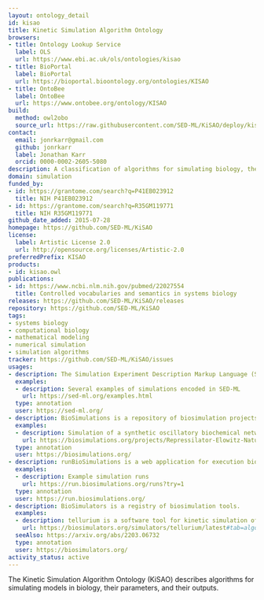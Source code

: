 ```yaml
---
layout: ontology_detail
id: kisao
title: Kinetic Simulation Algorithm Ontology
browsers:
- title: Ontology Lookup Service
  label: OLS
  url: https://www.ebi.ac.uk/ols/ontologies/kisao
- title: BioPortal
  label: BioPortal
  url: https://bioportal.bioontology.org/ontologies/KISAO
- title: OntoBee
  label: OntoBee
  url: https://www.ontobee.org/ontology/KISAO
build:
  method: owl2obo
  source_url: https://raw.githubusercontent.com/SED-ML/KiSAO/deploy/kisao.owl
contact:
  email: jonrkarr@gmail.com
  github: jonrkarr
  label: Jonathan Karr
  orcid: 0000-0002-2605-5080
description: A classification of algorithms for simulating biology, their parameters, and their outputs
domain: simulation
funded_by:
- id: https://grantome.com/search?q=P41EB023912
  title: NIH P41EB023912
- id: https://grantome.com/search?q=R35GM119771
  title: NIH R35GM119771
github_date_added: 2015-07-28
homepage: https://github.com/SED-ML/KiSAO
license:
  label: Artistic License 2.0
  url: http://opensource.org/licenses/Artistic-2.0
preferredPrefix: KISAO
products:
- id: kisao.owl
publications:
- id: https://www.ncbi.nlm.nih.gov/pubmed/22027554
  title: Controlled vocabularies and semantics in systems biology
releases: https://github.com/SED-ML/KiSAO/releases
repository: https://github.com/SED-ML/KiSAO
tags:
- systems biology
- computational biology
- mathematical modeling
- numerical simulation
- simulation algorithms
tracker: https://github.com/SED-ML/KiSAO/issues
usages:
- description: The Simulation Experiment Description Markup Language (SED-ML) is a language for describing simulations and visualizations of their results.
  examples:
  - description: Several examples of simulations encoded in SED-ML
    url: https://sed-ml.org/examples.html
  type: annotation
  user: https://sed-ml.org/
- description: BioSimulations is a repository of biosimulation projects.
  examples:
  - description: Simulation of a synthetic oscillatory biochemical network
    url: https://biosimulations.org/projects/Repressilator-Elowitz-Nature-2000
  type: annotation
  user: https://biosimulations.org/
- description: runBioSimulations is a web application for execution biological simulations.
  examples:
  - description: Example simulation runs
    url: https://run.biosimulations.org/runs?try=1
  type: annotation
  user: https://run.biosimulations.org/
- description: BioSimulators is a registry of biosimulation tools.
  examples:
  - description: tellurium is a software tool for kinetic simulation of biochemical networks
    url: https://biosimulators.org/simulators/tellurium/latest#tab=algorithms
  seeAlso: https://arxiv.org/abs/2203.06732
  type: annotation
  user: https://biosimulators.org/
activity_status: active
---
```


The Kinetic Simulation Algorithm Ontology (KiSAO) describes algorithms for simulating models in biology, their parameters, and their outputs.
